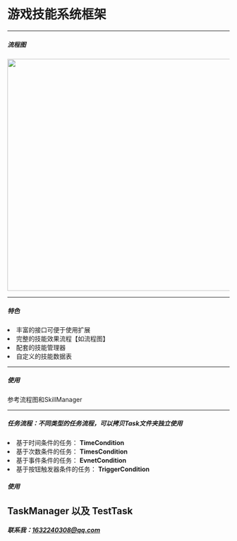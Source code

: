 # 游戏技能系统框架
---
##### 流程图
<div align=center><img width="926" height="526" src="https://github.com/dongweiPeng/SkillSystem/blob/master/Assets/%E6%8A%80%E8%83%BD%E6%B5%81%E7%A8%8B.png"/></div>

---
##### 特色
<li>丰富的接口可便于使用扩展</li>
<li>完整的技能效果流程【如流程图】</li>
<li>配套的技能管理器</li>
<li>自定义的技能数据表</li>

---
##### 使用
参考流程图和SkillManager

---
##### 任务流程：不同类型的任务流程，可以拷贝Task文件夹独立使用
<li>基于时间条件的任务： <B>TimeCondition</B></li>
<li>基于次数条件的任务： <B>TimesCondition</B></li>
<li>基于事件条件的任务： <B>EvnetCondition</B></li>
<li>基于按钮触发器条件的任务： <B>TriggerCondition</B></li>

##### 使用
TaskManager 以及 TestTask
---
##### 联系我：1632240308@qq.com
